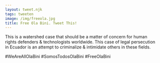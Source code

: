 ```yaml
---
layout: tweet.njk
tags: tweeten
image: /img/freeola.jpg
title: Free Ola Bini. Tweet This!
---
```

This is a watershed case that should be a matter of concern for human rights defenders & technologists worldwide. This case of legal persecution in Ecuador is an attempt to criminalize & intimidate others in these fields.

#WeAreAllOlaBini
#SomosTodosOlaBini
#FreeOlaBini
